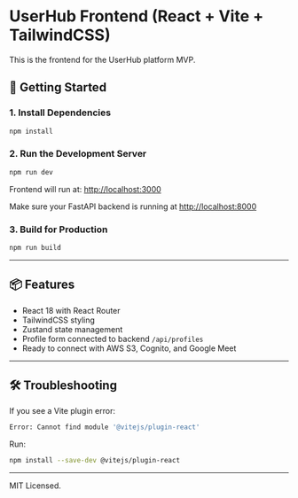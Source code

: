 # UserHub Frontend (React + Vite + TailwindCSS)

This is the frontend for the UserHub platform MVP.

## 🚀 Getting Started

### 1. Install Dependencies

```bash
npm install
```

### 2. Run the Development Server

```bash
npm run dev
```

Frontend will run at: [http://localhost:3000](http://localhost:3000)

Make sure your FastAPI backend is running at [http://localhost:8000](http://localhost:8000)

### 3. Build for Production

```bash
npm run build
```

---

## 📦 Features

- React 18 with React Router
- TailwindCSS styling
- Zustand state management
- Profile form connected to backend `/api/profiles`
- Ready to connect with AWS S3, Cognito, and Google Meet

---

## 🛠 Troubleshooting

If you see a Vite plugin error:

```bash
Error: Cannot find module '@vitejs/plugin-react'
```

Run:

```bash
npm install --save-dev @vitejs/plugin-react
```

---

MIT Licensed.
